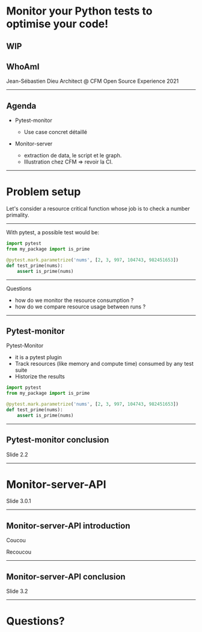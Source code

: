 # Monitor your Python tests to optimise your code!
WIP
---

## WhoAmI

Jean-Sébastien Dieu
Architect @ CFM
Open Source Experience 2021

---

## Agenda

- Pytest-monitor
  - Use case concret détaillé

- Monitor-server
  - extraction de data, le script et le graph.
  - Illustration chez CFM => revoir la CI.

--- ---

# Problem setup

Let's consider a resource critical function whose job is to check a number primality. 

---

With pytest, a possible test would be:

```python
import pytest
from my_package import is_prime

@pytest.mark.parametrize('nums', [2, 3, 997, 104743, 982451653])
def test_prime(nums):
    assert is_prime(nums)
```
---

Questions
 * how do we monitor the resource consumption ?
 * how do we compare resource usage between runs ?

---

## Pytest-monitor  

Pytest-Monitor
 * it is a pytest plugin
 * Track resources (like memory and compute time) consumed by any test suite
 * Historize the results

```python
import pytest
from my_package import is_prime

@pytest.mark.parametrize('nums', [2, 3, 997, 104743, 982451653])
def test_prime(nums):
    assert is_prime(nums)
```

---

## Pytest-monitor conclusion

Slide 2.2

--- ---
# Monitor-server-API

Slide 3.0.1

---
## Monitor-server-API introduction

Coucou <!-- .element: class="fragment" data-fragment-index="2" -->

Recoucou <!-- .element: class="fragment" data-fragment-index="1" -->

---

## Monitor-server-API conclusion

Slide 3.2

--- ---
# Questions?
